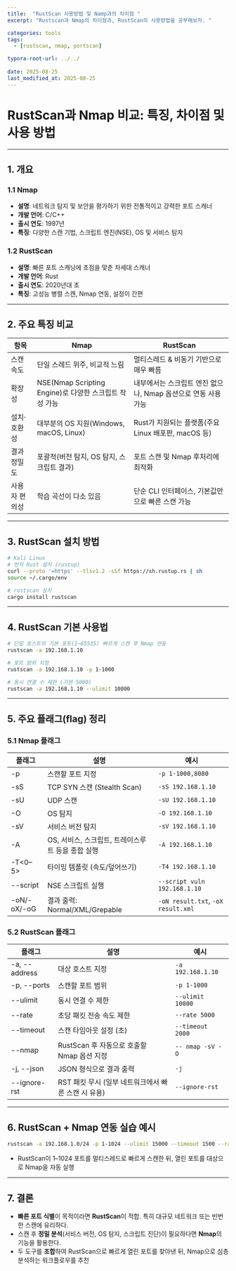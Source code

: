 ```yaml
---
title:  "RustScan 사용방법 및 Namp과의 차이점 "
excerpt: "Rustscan과 Nmap의 차이점과, RustScan의 사용방법을 공부해보자. "

categories: tools
tags:
  - [rustscan, nmap, portscan]

typora-root-url: ../../
 
date: 2025-08-25
last_modified_at: 2025-08-25
---
```

# RustScan과 Nmap 비교: 특징, 차이점 및 사용 방법

***

## 1. 개요

### 1.1 Nmap
- **설명**: 네트워크 탐지 및 보안을 평가하기 위한 전통적이고 강력한 포트 스캐너  
- **개발 언어**: C/C++  
- **출시 연도**: 1997년  
- **특징**: 다양한 스캔 기법, 스크립트 엔진(NSE), OS 및 서비스 탐지  

### 1.2 RustScan
- **설명**: 빠른 포트 스캐닝에 초점을 맞춘 차세대 스캐너  
- **개발 언어**: Rust  
- **출시 연도**: 2020년대 초  
- **특징**: 고성능 병렬 스캔, Nmap 연동, 설정이 간편  

***

## 2. 주요 특징 비교

| 항목            | Nmap                                                 | RustScan                                                |
|----------------|-------------------------------------------------------|---------------------------------------------------------|
| 스캔 속도       | 단일 스레드 위주, 비교적 느림                           | 멀티스레드 & 비동기 기반으로 매우 빠름                    |
| 확장성         | NSE(Nmap Scripting Engine)로 다양한 스크립트 작성 가능   | 내부에서는 스크립트 엔진 없으나, Nmap 옵션으로 연동 사용 가능 |
| 설치·호환성    | 대부분의 OS 지원(Windows, macOS, Linux)                | Rust가 지원되는 플랫폼(주요 Linux 배포판, macOS 등)       |
| 결과 정밀도    | 포괄적(버전 탐지, OS 탐지, 스크립트 결과)               | 포트 스캔 및 Nmap 후처리에 최적화                         |
| 사용자 편의성  | 학습 곡선이 다소 있음                                   | 단순 CLI 인터페이스, 기본값만으로 빠른 스캔 가능           |

***

## 3. RustScan 설치 방법
```bash
# Kali Linux
# 먼저 Rust 설치 (rustup)
curl --proto '=https' --tlsv1.2 -sSf https://sh.rustup.rs | sh
source ~/.cargo/env

# rustscan 설치
cargo install rustscan
```

***

## 4. RustScan 기본 사용법
```bash
# 단일 호스트의 기본 포트(1~65535) 빠르게 스캔 후 Nmap 연동
rustscan -a 192.168.1.10

# 포트 범위 지정
rustscan -a 192.168.1.10 -p 1-1000

# 동시 연결 수 제한 (기본 5000)
rustscan -a 192.168.1.10 --ulimit 10000
```

***

## 5. 주요 플래그(flag) 정리

### 5.1 Nmap 플래그

| 플래그         | 설명                                                          | 예시                                          |
|---------------|---------------------------------------------------------------|---------------------------------------------|
| -p            | 스캔할 포트 지정                                               | `-p 1-1000,8080`                            |
| -sS           | TCP SYN 스캔 (Stealth Scan)                                   | `-sS 192.168.1.10`                          |
| -sU           | UDP 스캔                                                      | `-sU 192.168.1.10`                          |
| -O            | OS 탐지                                                       | `-O 192.168.1.10`                           |
| -sV           | 서비스 버전 탐지                                              | `-sV 192.168.1.10`                          |
| -A            | OS, 서비스, 스크립트, 트레이스루트 등을 종합 실행              | `-A 192.168.1.10`                           |
| -T<0–5>       | 타이밍 템플릿 (속도/덮어쓰기)                                   | `-T4 192.168.1.10`                          |
| --script      | NSE 스크립트 실행                                             | `--script vuln 192.168.1.10`                |
| -oN/-oX/-oG   | 결과 출력: Normal/XML/Grepable                                 | `-oN result.txt`, `-oX result.xml`          |

### 5.2 RustScan 플래그

| 플래그           | 설명                                                     | 예시                                         |
|-----------------|----------------------------------------------------------|---------------------------------------------|
| -a, --address   | 대상 호스트 지정                                          | `-a 192.168.1.10`                           |
| -p, --ports     | 스캔할 포트 범위                                          | `-p 1-1000`                                 |
| --ulimit        | 동시 연결 수 제한                                         | `--ulimit 10000`                            |
| --rate          | 초당 패킷 전송 속도 제한                                  | `--rate 5000`                               |
| --timeout       | 스캔 타임아웃 설정 (초)                                   | `--timeout 2000`                            |
| --nmap          | RustScan 후 자동으로 호출할 Nmap 옵션 지정               | `-- nmap -sV -O`                            |
| -j, --json      | JSON 형식으로 결과 출력                                   | `-j`                                        |
| --ignore-rst    | RST 패킷 무시 (일부 네트워크에서 빠른 스캔 시 유용)       | `--ignore-rst`                              |

***

## 6. RustScan + Nmap 연동 실습 예시
```bash
rustscan -a 192.168.1.0/24 -p 1-1024 --ulimit 15000 --timeout 1500 --rate 6000 -- nmap -sV -O -oN combined_scan.txt
```

- RustScan이 1–1024 포트를 멀티스레드로 빠르게 스캔한 뒤, 열린 포트를 대상으로 Nmap을 자동 실행

***

## 7. 결론 

- **빠른 포트 식별**이 목적이라면 **RustScan**이 적합. 특히 대규모 네트워크 또는 빈번한 스캔에 유리하다.
- 스캔 후 **정밀 분석**(서비스 버전, OS 탐지, 스크립트 진단)이 필요하다면 **Nmap**의 기능을 활용한다.
- 두 도구를 **조합**하여 RustScan으로 빠르게 열린 포트를 찾아낸 뒤, Nmap으로 심층 분석하는 워크플로우를 추천
